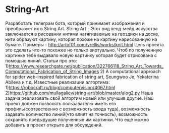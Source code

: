 # String-Art
Разработать телеграм бота, который принимает изображения и преобразует их в String Art. String Art - Этот вид хенд-мейд искусства заключается в рисовании нитями натягиваемые на гвоздики на доске,  нити образуют картину, которая похоже на картину нарисованную на бумаге. Примеры - http://artof01.com/vrellis/works/knit.html Цель проекта это сделать что-то похожее но только виртуально.  Чтоб по полученную картинке тебе выдавало новую картинку которая будет отрисована с помощью линий. Статьи про это: 1)https://www.researchgate.net/publication/322766118_String_Art_Towards_Computational_Fabrication_of_String_Images 2) A computational approach for spider web-inspired fabrication of string art, Seungwoo Je, Yekaterina Abileva и т.д. Известные реализации алгортима: 1)https://robocraft.ru/blog/computervision/4067.html 2)https://github.com/mullagaliev/string-art/blob/master/alog2.py Наша задача реализовать свой алгортим новый или улучшив другие.  Наш проект должен позволять пользавателю иметь его профиль(соотвественно с возможность входа туда),  возможность задавать количество линий(что влият на точность), возможность сохранять предыдущие полученные им картинки.  Что ещё можно добавить в проект открыто для обсуждений.
